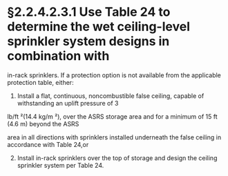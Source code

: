 # §2.2.4.2.3.1 Use Table 24 to determine the wet ceiling-level sprinkler system designs in combination with



in-rack sprinklers. If a protection option is not available from the applicable protection table, either:

1. Install a flat, continuous, noncombustible false ceiling, capable of withstanding an uplift pressure of 3

lb/ft ²(14.4 kg/m ²), over the ASRS storage area and for a minimum of 15 ft (4.6 m) beyond the ASRS

area in all directions with sprinklers installed underneath the false ceiling in accordance with Table 24,or

2. Install in-rack sprinklers over the top of storage and design the ceiling sprinkler system per Table 24.